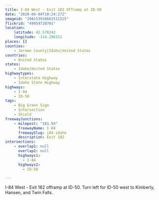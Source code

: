 ```yaml
---
title: I-84 West - Exit 182 Offramp at ID-50
date: "2020-04-04T10:24:27Z"
imageid: "298153916661511525"
flickrid: "49959720701"
location:
    latitude: 42.578242
    longitude: -114.296311
places: []
counties:
    - Jerome County|Idaho|United States
countries:
    - United States
states:
    - Idaho|United States
highwaytypes:
    - Interstate Highway
    - Idaho State Highway
highways:
    - I-84
    - ID-50
tags:
    - Big Green Sign
    - Intersection
    - Shield
freewayJunctions:
    - milepost: "181.93"
      freewayName: I-84
      freewaySlug: i84-idaho
      description: Exit 182
intersections:
    - overlap1: null
      overlap2: null
      highways1:
        - I-84
      highways2:
        - ID-50

---
```

I-84 West - Exit 182 offramp at ID-50.  Turn left for ID-50 west to Kimberly, Hansen, and Twin Falls.